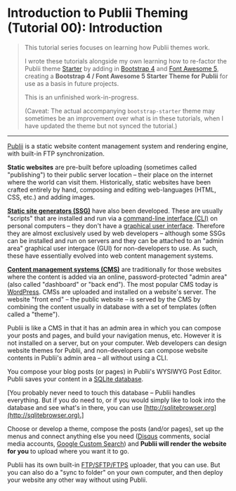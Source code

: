 # Introduction to Publii Theming (Tutorial 00): Introduction

> This tutorial series focuses on learning how Publii themes work. 
> 
> I wrote these tutorials alongside my own learning how to re-factor the Publii theme [Starter](https://getpublii.com/marketplace/starter-publii-theme.html) by adding in [Bootstrap 4](https://getbootstrap.com) and [Font Awesome 5](http://fontawesome.com/), creating a **Bootstrap 4 / Font Awesome 5 Starter Theme for Publii** for use as a basis in future projects.
> 
> This is an unfinished work-in-progress.
> 
> (Caveat: The actual accompanying `bootstrap-starter` theme may sometimes be an improvement over what is in these tutorials, when I have updated the theme but not synced the tutorial.)

***


[Publii](https://getpublii.com) is a static website content management system and rendering engine, with built-in FTP synchronization.

**Static websites** are pre-built before uploading (sometimes called "publishing") to their public server location – their place on the internet where the world can visit them. Historically, static websites have been crafted entirely by hand, composing and editing web-languages (HTML, CSS, etc.) and adding images.

**[Static site generators (SSG)](https://www.staticgen.com)** have also been developed. These are usually "scripts" that are installed and run via a [command-line interface (CLI)](https://en.wikipedia.org/wiki/Command-line_interface) on personal computers – they don't have a [graphical user interface](https://en.wikipedia.org/wiki/Graphical\_user\_interface). Therefore they are almost exclusively used by web developers – although some SSGs can be installed and run on servers and they can be attached to an "admin area" graphical user intergace (GUI) for non-developers to use. As such, these have essentially evolved into web content management systems.

**[Content management systems (CMS)](https://www.capterra.com/content-management-software/#infographic)** are traditionally for those websites where the content is added via an online, password-protected "admin area" (also called "dashboard" or "back end"). The most popular  CMS today is [WordPress](https://wordpress.com). CMSs are uploaded and installed on a website's server. The website "front end" – the public website – is served by the CMS by combining the content usually in database with a set of templates (often called a "theme").

Publii is like a CMS in that it has an admin area in which you can compose your posts and pages, and build your navigation menus, etc. However it is not installed on a server, but on your computer. Web developers can design website themes for Publii, and non-developers can compose website contents in Publii's admin area – all without using a CLI. 

You compose your blog posts (or pages) in Publii's WYSIWYG Post Editor. Publii saves your content in a [SQLite database](https://www.sqlite.org/index.html). 

[You probably never need to touch this database – Publii handles everything. But if you do need to, or if you would simply like to look into the database and see what's in there, you can use [http://sqlitebrowser.org](http://sqlitebrowser.org).]

Choose or develop a theme, compose the posts (and/or pages), set up the menus and connect anything else you need ([Disqus](https://disqus.com) comments, social media accounts, [Google Custom Search](https://cse.google.com/cse/)) and **Publii will render the website for you** to upload where you want it to go.

Publii has its own built-in [FTP/SFTP/FTPS](https://getpublii.com/docs/server-configuration.html) uploader, that you can use. But you can also do a "sync to folder" on your own computer, and then deploy your website any other way without using Publii.